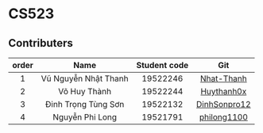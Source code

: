 # CS523
## Contributers
| order | Name | Student code |Git|
|:-----:|:----:|:------------:|:-:|
| 1 | Vũ Nguyễn Nhật Thanh | 19522246 | [Nhat-Thanh](https://github.com/Nhat-Thanh/) |
| 2 | Võ Huy Thành | 19522244 | [Huythanh0x](https://github.com/Huythanh0x) |
| 3 | Đinh Trọng Tùng Sơn | 19522132 | [DinhSonpro12](https://github.com/DinhSonpro12) |
| 4 | Nguyễn Phi Long | 19521791 | [philong1100 ](https://github.com/19521791) |
